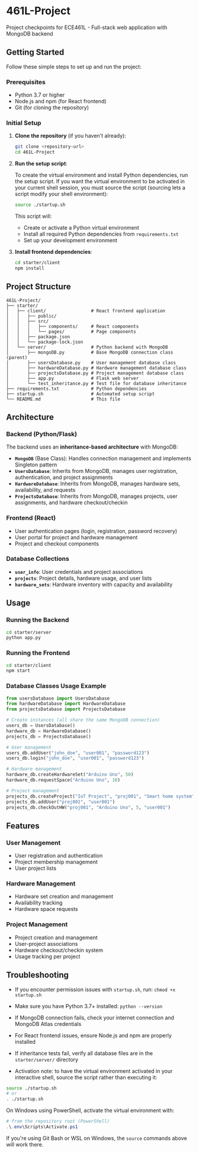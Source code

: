 # 461L-Project
Project checkpoints for ECE461L - Full-stack web application with MongoDB backend

## Getting Started

Follow these simple steps to set up and run the project:

### Prerequisites
- Python 3.7 or higher
- Node.js and npm (for React frontend)
- Git (for cloning the repository)

### Initial Setup

1. **Clone the repository** (if you haven't already):
   ```bash
   git clone <repository-url>
   cd 461L-Project
   ```

2. **Run the setup script**:

   To create the virtual environment and install Python dependencies, run the setup script. If you want the virtual environment to be activated in your current shell session, you must source the script (sourcing lets a script modify your shell environment):

   ```bash
   source ./startup.sh
   ```

   This script will:
   - Create or activate a Python virtual environment
   - Install all required Python dependencies from `requirements.txt`
   - Set up your development environment

3. **Install frontend dependencies**:
   ```bash
   cd starter/client
   npm install
   ```



## Project Structure

```
461L-Project/
├── starter/
│   ├── client/                 # React frontend application
│   │   ├── public/
│   │   ├── src/
│   │   │   ├── components/     # React components
│   │   │   └── pages/          # Page components
│   │   ├── package.json
│   │   └── package-lock.json
│   └── server/                 # Python backend with MongoDB
│       ├── mongoDB.py          # Base MongoDB connection class (parent)
│       ├── usersDatabase.py    # User management database class
│       ├── hardwareDatabase.py # Hardware management database class
│       ├── projectsDatabase.py # Project management database class
│       ├── app.py              # Flask web server
│       └── test_inheritance.py # Test file for database inheritance
├── requirements.txt            # Python dependencies
├── startup.sh                  # Automated setup script
└── README.md                   # This file
```

## Architecture

### Backend (Python/Flask)
The backend uses an **inheritance-based architecture** with MongoDB:

- **`MongoDB`** (Base Class): Handles connection management and implements Singleton pattern
- **`UsersDatabase`**: Inherits from MongoDB, manages user registration, authentication, and project assignments
- **`HardwareDatabase`**: Inherits from MongoDB, manages hardware sets, availability, and requests
- **`ProjectsDatabase`**: Inherits from MongoDB, manages projects, user assignments, and hardware checkout/checkin

### Frontend (React)
- User authentication pages (login, registration, password recovery)
- User portal for project and hardware management
- Project and checkout components

### Database Collections
- **`user_info`**: User credentials and project associations
- **`projects`**: Project details, hardware usage, and user lists
- **`hardware_sets`**: Hardware inventory with capacity and availability

## Usage

### Running the Backend
```bash
cd starter/server
python app.py
```

### Running the Frontend
```bash
cd starter/client
npm start
```

### Database Classes Usage Example
```python
from usersDatabase import UsersDatabase
from hardwareDatabase import HardwareDatabase
from projectsDatabase import ProjectsDatabase

# Create instances (all share the same MongoDB connection)
users_db = UsersDatabase()
hardware_db = HardwareDatabase()
projects_db = ProjectsDatabase()

# User management
users_db.addUser("john_doe", "user001", "password123")
users_db.login("john_doe", "user001", "password123")

# Hardware management
hardware_db.createHardwareSet("Arduino Uno", 50)
hardware_db.requestSpace("Arduino Uno", 10)

# Project management
projects_db.createProject("IoT Project", "proj001", "Smart home system")
projects_db.addUser("proj001", "user001")
projects_db.checkOutHW("proj001", "Arduino Uno", 5, "user001")
```

## Features

### User Management
- User registration and authentication
- Project membership management
- User project lists

### Hardware Management
- Hardware set creation and management
- Availability tracking
- Hardware space requests

### Project Management
- Project creation and management
- User-project associations
- Hardware checkout/checkin system
- Usage tracking per project


## Troubleshooting

- If you encounter permission issues with `startup.sh`, run: `chmod +x startup.sh`
- Make sure you have Python 3.7+ installed: `python --version`
- If MongoDB connection fails, check your internet connection and MongoDB Atlas credentials
- For React frontend issues, ensure Node.js and npm are properly installed
- If inheritance tests fail, verify all database files are in the `starter/server/` directory

- Activation note: to have the virtual environment activated in your interactive shell, source the script rather than executing it:

```bash
source ./startup.sh
# or
. ./startup.sh
```

On Windows using PowerShell, activate the virtual environment with:

```powershell
# from the repository root (PowerShell)
.\.env\Scripts\Activate.ps1
```

If you're using Git Bash or WSL on Windows, the `source` commands above will work there.
